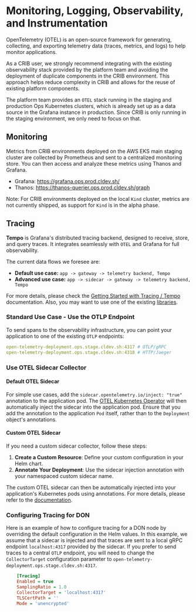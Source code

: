 # Monitoring, Logging, Observability, and Instrumentation

OpenTelemetry (OTEL) is an open-source framework for generating, collecting, and exporting telemetry data (traces, metrics, and logs) to help monitor applications.

As a CRIB user, we strongly recommend integrating with the existing observability stack provided by the platform team and avoiding the deployment of duplicate components in the CRIB environment. This approach helps reduce complexity in CRIB and allows for the reuse of existing platform components.

The platform team provides an `OTEL` stack running in the staging and production Ops Kubernetes clusters, which is already set up as a data source in the Grafana instance in production. Since CRIB is only running in the staging environment, we only need to focus on that.

## Monitoring

Metrics from CRIB environments deployed on the AWS EKS main staging cluster are collected by Prometheus and sent to a centralized monitoring store. You can then access and analyze these metrics using Thanos and Grafana.

- Grafana: https://grafana.ops.prod.cldev.sh/
- Thanos: https://thanos-querier.ops.prod.cldev.sh/graph

Note: For CRIB environments deployed on the local `Kind` cluster, metrics are not currently shipped, as support for `Kind` is in the alpha phase.

## Tracing

**Tempo** is Grafana's distributed tracing backend, designed to receive, store, and query traces. It integrates seamlessly with `OTEL` and Grafana for full observability.

The current data flows we foresee are:

- **Default use case:** `app -> gateway -> telemetry backend, Tempo`
- **Advanced use case:** `app -> sidecar -> gateway -> telemetry backend, Tempo`

For more details, please check the [Getting Started with Tracing / Tempo](https://smartcontract-it.atlassian.net/wiki/spaces/OBS/pages/823984555/OpenTelemetry+Collector+Getting+Started+with+Tracing+Tempo) documentation.
Also, you may want to use one of the existing [libraries](https://smartcontract-it.atlassian.net/wiki/spaces/OBS/pages/896369537/Quickstart#Tracing-Libraries).

### Standard Use Case - Use the OTLP Endpoint

To send spans to the observability infrastructure, you can point your application to one of the existing `OTLP` endpoints:

```yaml
open-telemetry-deployment.ops.stage.cldev.sh:4317 # OTLP/gRPC
open-telemetry-deployment.ops.stage.cldev.sh:4318 # HTTP/Jaeger
```

### Use OTEL Sidecar Collector

#### Default OTEL Sidecar

For simple use cases, add the `sidecar.opentelemetry.io/inject: "true"` annotation to the application pod. The [OTEL Kubernetes Operator](https://github.com/open-telemetry/opentelemetry-operator) will then automatically inject the sidecar into the application pod. Ensure that you add the annotation to the application `Pod` itself, rather than to the `Deployment` object's annotations.

#### Custom OTEL Sidecar

If you need a custom sidecar collector, follow these steps:

1. **Create a Custom Resource**: Define your custom configuration in your Helm chart.
2. **Annotate Your Deployment**: Use the sidecar injection annotation with your namespaced custom sidecar name.

The custom OTEL sidecar can then be automatically injected into your application's Kubernetes pods using annotations. For more details, please refer to the [documentation](https://smartcontract-it.atlassian.net/wiki/spaces/OBS/pages/823984555/OpenTelemetry+Collector+Getting+Started+with+Tracing+Tempo#Advanced).

### Configuring Tracing for DON

Here is an example of how to configure tracing for a DON node by overriding the default configuration in the Helm values. In this example, we assume that a sidecar is injected and that traces are sent to a local gRPC endpoint `localhost:4317` provided by the sidecar. If you prefer to send traces to a central `OTLP` endpoint, you will need to change the `CollectorTarget` configuration parameter to `open-telemetry-deployment.ops.stage.cldev.sh:4317`.

```ini
    [Tracing]
    Enabled = true
    SamplingRatio = 1.0
    CollectorTarget = 'localhost:4317'
    TLSCertPath = ''
    Mode = 'unencrypted'
```
